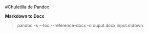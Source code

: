 #Chuletilla de Pandoc

**Markdown to Docx**
>pandoc -s --toc --reference-docx  -o ouput.docx input.mdown 
